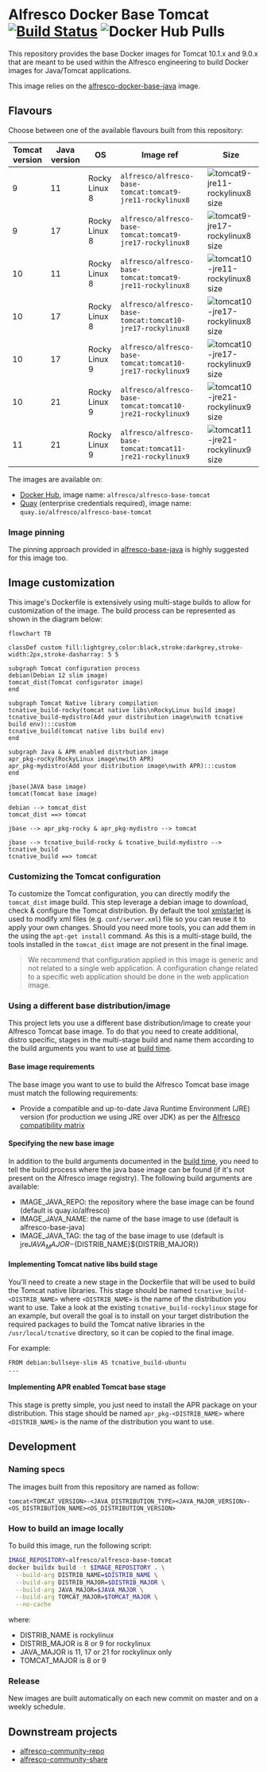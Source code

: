 # Alfresco Docker Base Tomcat [![Build Status](https://img.shields.io/github/actions/workflow/status/Alfresco/alfresco-docker-base-tomcat/main.yml?branch=master)](https://github.com/Alfresco/alfresco-docker-base-tomcat/actions/workflows/main.yml) ![Docker Hub Pulls](https://img.shields.io/docker/pulls/alfresco/alfresco-base-tomcat)

This repository provides the base Docker images for Tomcat 10.1.x and 9.0.x that
are meant to be used within the Alfresco engineering to build Docker images for
Java/Tomcat applications.

This image relies on the [alfresco-docker-base-java](https://github.com/Alfresco/alfresco-docker-base-java) image.

## Flavours

Choose between one of the available flavours built from this repository:

Tomcat version | Java version | OS            | Image ref                                                  | Size
---------------|--------------|---------------|------------------------------------------------------------|--------------------------------------
9              | 11           | Rocky Linux 8 | `alfresco/alfresco-base-tomcat:tomcat9-jre11-rockylinux8`  | ![tomcat9-jre11-rockylinux8 size][1]
9              | 17           | Rocky Linux 8 | `alfresco/alfresco-base-tomcat:tomcat9-jre17-rockylinux8`  | ![tomcat9-jre17-rockylinux8 size][2]
10             | 11           | Rocky Linux 8 | `alfresco/alfresco-base-tomcat:tomcat9-jre11-rockylinux8`  | ![tomcat10-jre11-rockylinux8 size][3]
10             | 17           | Rocky Linux 8 | `alfresco/alfresco-base-tomcat:tomcat10-jre17-rockylinux8` | ![tomcat10-jre17-rockylinux8 size][4]
10             | 17           | Rocky Linux 9 | `alfresco/alfresco-base-tomcat:tomcat10-jre17-rockylinux9` | ![tomcat10-jre17-rockylinux9 size][5]
10             | 21           | Rocky Linux 9 | `alfresco/alfresco-base-tomcat:tomcat10-jre21-rockylinux9` | ![tomcat10-jre21-rockylinux9 size][6]
11             | 21           | Rocky Linux 9 | `alfresco/alfresco-base-tomcat:tomcat11-jre21-rockylinux9` | ![tomcat11-jre21-rockylinux9 size][7]

[1]: https://img.shields.io/docker/image-size/alfresco/alfresco-base-tomcat/tomcat9-jre11-rockylinux8
[2]: https://img.shields.io/docker/image-size/alfresco/alfresco-base-tomcat/tomcat9-jre17-rockylinux8
[3]: https://img.shields.io/docker/image-size/alfresco/alfresco-base-tomcat/tomcat10-jre11-rockylinux8
[4]: https://img.shields.io/docker/image-size/alfresco/alfresco-base-tomcat/tomcat10-jre17-rockylinux8
[5]: https://img.shields.io/docker/image-size/alfresco/alfresco-base-tomcat/tomcat10-jre17-rockylinux9
[6]: https://img.shields.io/docker/image-size/alfresco/alfresco-base-tomcat/tomcat10-jre21-rockylinux9
[7]: https://img.shields.io/docker/image-size/alfresco/alfresco-base-tomcat/tomcat11-jre21-rockylinux9

The images are available on:

* [Docker Hub](https://hub.docker.com/r/alfresco/alfresco-base-tomcat), image name: `alfresco/alfresco-base-tomcat`
* [Quay](https://quay.io/repository/alfresco/alfresco-base-tomcat) (enterprise credentials required), image name: `quay.io/alfresco/alfresco-base-tomcat`

### Image pinning

The pinning approach provided in
[alfresco-base-java](https://github.com/Alfresco/alfresco-docker-base-java/blob/master/README.md#image-pinning)
is highly suggested for this image too.

## Image customization

This image's Dockerfile is extensively using multi-stage builds to allow for
customization of the image. The build process can be represented as shown in the
diagram below:

```mermaid
flowchart TB

classDef custom fill:lightgrey,color:black,stroke:darkgrey,stroke-width:2px,stroke-dasharray: 5 5

subgraph Tomcat configuration process
debian(Debian 12 slim image)
tomcat_dist(Tomcat configurator image)
end

subgraph Tomcat Native library compilation
tcnative_build-rocky(tomcat native libs\nRockyLinux build image)
tcnative_build-mydistro(Add your distribution image\nwith tcnative build env):::custom
tcnative_build(tomcat native libs build env)
end

subgraph Java & APR enabled distrbution image
apr_pkg-rocky(RockyLinux image\nwith APR)
apr_pkg-mydistro(Add your distribution image\nwith APR):::custom
end

jbase(JAVA base image)
tomcat(Tomcat base image)

debian --> tomcat_dist
tomcat_dist ==> tomcat

jbase --> apr_pkg-rocky & apr_pkg-mydistro --> tomcat

jbase --> tcnative_build-rocky & tcnative_build-mydistro --> tcnative_build
tcnative_build ==> tomcat
```

### Customizing the Tomcat configuration

To customize the Tomcat configuration, you can directly modify the `tomcat_dist`
image build. This step leverage a debian image to download, check & configure
the Tomcat distribution. By default the tool
[xmlstarlet](https://xmlstar.sourceforge.net/doc/UG/index.html) is used to
modify xml files (e.g. `conf/server.xml`) file so you can reuse it to apply
your own changes. Should you need more tools, you can add them in the using
the `apt-get install` command. As this is a multi-stage build, the tools
installed in the `tomcat_dist` image are not present in the final image.

> We recommend that configuration applied in this image is generic and not
> related to a single web application. A configuration change related to a
> specific web application should be done in the web application image.

### Using a different base distribution/image

This project lets you use a different base distribution/image to create your
Alfresco Tomcat base image.
To do that you need to create additional, distro specific, stages in the
multi-stage build and name them according to the build arguments you want to
use at [build time](#how-to-build-an-image-locally).

#### Base image requirements

The base image you want to use to build the Alfresco Tomcat base image must
match the following requirements:

* Provide a compatible and up-to-date Java Runtime Environment (JRE) version
  (for production we using JRE over JDK) as per the [Alfresco compatibility
  matrix][acs-support]

#### Specifying the new base image

In addition to the build arguments documented in the [build
time](#how-to-build-an-image-locally), you need to tell the build process where
the java base image can be found (if it's not present on the Alfresco image
registry). The following build arguments are available:

* IMAGE_JAVA_REPO: the repository where the base image can be found (default is
  quay.io/alfresco)
* IMAGE_JAVA_NAME: the name of the base image to use (default is
  alfresco-base-java)
* IMAGE_JAVA_TAG: the tag of the base image to use (default is
  jre${JAVA_MAJOR}-${DISTRIB_NAME}${DISTRIB_MAJOR})

#### Implementing Tomcat native libs build stage

You'll need to create a new stage in the Dockerfile that will be used to build
the Tomcat native libraries. This stage should be named
`tcnative_build-<DISTRIB_NAME>` where `<DISTRIB_NAME>` is the name of the
distribution you want to use. Take a look at the existing
`tcnative_build-rockylinux` stage for an example, but overall the goal is to
install on your target distribution the required packages to build the Tomcat
native libraries in the `/usr/local/tcnative` directory, so it can be copied
to the final image.

For example:

```Dockerfilea
FROM debian:bullseye-slim AS tcnative_build-ubuntu
...
```

#### Implementing APR enabled Tomcat base stage

This stage is pretty simple, you just need to install the APR package on your
distribution. This stage should be named `apr_pkg-<DISTRIB_NAME>` where
`<DISTRIB_NAME>` is the name of the distribution you want to use.

## Development

### Naming specs

The images built from this repository are named as follow:

`tomcat<TOMCAT_VERSION>-<JAVA_DISTRIBUTION_TYPE><JAVA_MAJOR_VERSION>-<OS_DISTRIBUTION_NAME><OS_DISTRIBUTION_VERSION>`

### How to build an image locally

To build this image, run the following script:

```bash
IMAGE_REPOSITORY=alfresco/alfresco-base-tomcat
docker buildx build -t $IMAGE_REPOSITORY . \
  --build-arg DISTRIB_NAME=$DISTRIB_NAME \
  --build-arg DISTRIB_MAJOR=$DISTRIB_MAJOR \
  --build-arg JAVA_MAJOR=$JAVA_MAJOR \
  --build-arg TOMCAT_MAJOR=$TOMCAT_MAJOR \
  --no-cache
```

where:

* DISTRIB_NAME is rockylinux
* DISTRIB_MAJOR is 8 or 9 for rockylinux
* JAVA_MAJOR is 11, 17 or 21 for rockylinux only
* TOMCAT_MAJOR is 8 or 9

### Release

New images are built automatically on each new commit on master and on a weekly schedule.

## Downstream projects

* [alfresco-community-repo](https://github.com/Alfresco/alfresco-community-repo/blob/master/packaging/docker-alfresco/Dockerfile)
* [alfresco-community-share](https://github.com/Alfresco/alfresco-community-share/blob/master/packaging/docker/Dockerfile)

[acs-support]: https://support.hyland.com/r/Alfresco/Alfresco-Content-Services/23.4/Alfresco-Content-Services/Supported-Platforms
